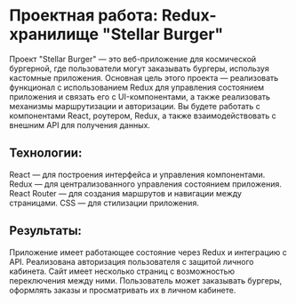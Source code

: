 # Проектная работа: Redux-хранилище "Stellar Burger"
Проект "Stellar Burger" — это веб-приложение для космической бургерной, где пользователи могут заказывать бургеры, используя кастомные приложения. Основная цель этого проекта — реализовать функционал с использованием Redux для управления состоянием приложения и связать его с UI-компонентами, а также реализовать механизмы маршрутизации и авторизации. Вы будете работать с компонентами React, роутером, Redux, а также взаимодействовать с внешним API для получения данных.

## Технологии:
React — для построения интерфейса и управления компонентами.
Redux — для централизованного управления состоянием приложения.
React Router — для создания маршрутов и навигации между страницами.
CSS — для стилизации приложения.

## Результаты:
Приложение имеет работающее состояние через Redux и интеграцию с API.
Реализована авторизация пользователя с защитой личного кабинета.
Сайт имеет несколько страниц с возможностью переключения между ними.
Пользователь может заказывать бургеры, оформлять заказы и просматривать их в личном кабинете.
